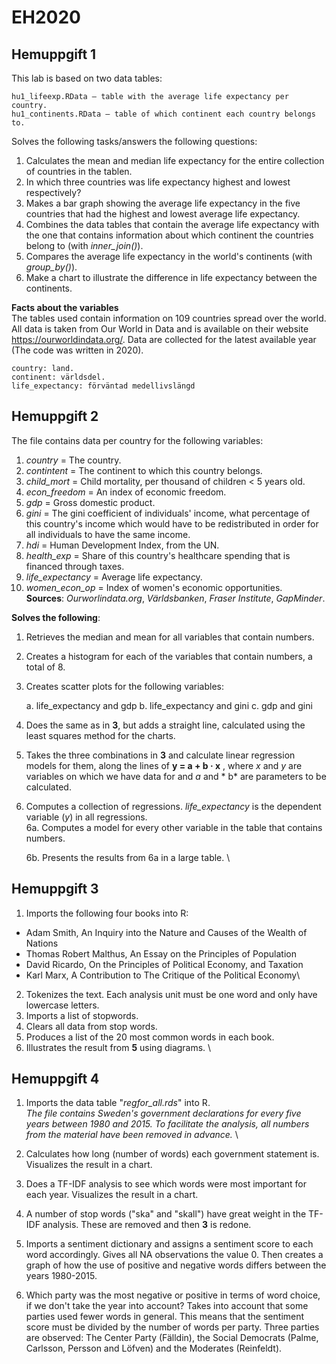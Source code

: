 # EH2020

## Hemuppgift 1
This lab is based on two data tables:

    hu1_lifeexp.RData – table with the average life expectancy per country.
    hu1_continents.RData – table of which continent each country belongs to.

Solves the following tasks/answers the following questions:
1. Calculates the mean and median life expectancy for the entire collection of countries in the tablen.
2. In which three countries was life expectancy highest and lowest respectively?
3. Makes a bar graph showing the average life expectancy in the five countries that had the highest and lowest average life expectancy.
4. Combines the data tables that contain the average life expectancy with the one that contains information about which continent the countries belong to (with *inner_join()*).
5. Compares the average life expectancy in the world's continents (with *group_by()*).
6. Make a chart to illustrate the difference in life expectancy between the continents.

**Facts about the variables**\
The tables used contain information on 109 countries spread over the world. All data is taken from Our World in Data and is available on their website https://ourworldindata.org/. Data are collected for the latest available year (The code was written in 2020).

    country: land.
    continent: världsdel.
    life_expectancy: förväntad medellivslängd

## Hemuppgift 2
The file contains data per country for the following variables:
1. *country* = The country.
2. *contintent* = The continent to which this country belongs.
3. *child_mort* = Child mortality, per thousand of children < 5 years old.
4. *econ_freedom* = An index of economic freedom.
5. *gdp* = Gross domestic product.
6. *gini* = The gini coefficient of individuals' income, what percentage of this country's income which would have to be redistributed in order for all individuals to have the same income.
7. *hdi* = Human Development Index, from the UN.
8. *health_exp* = Share of this country's healthcare spending that is financed through taxes.
9. *life_expectancy* = Average life expectancy.
10. *women_econ_op* = Index of women's economic opportunities.\
**Sources**: *Ourworlindata.org*, *Världsbanken*, *Fraser Institute*, *GapMinder*.

**Solves the following**:
1. Retrieves the median and mean for all variables that contain numbers.
2. Creates a histogram for each of the variables that contain numbers, a total of 8.
3. Creates scatter plots for the following variables:

    a. life_expectancy and gdp
    b. life_expectancy and gini
    c. gdp and gini

4. Does the same as in **3**, but adds a straight line, calculated using the least squares method for the charts.
5. Takes the three combinations in **3** and calculate linear regression models for them, along the lines of **y = a + b · x** , where *x* and *y* are variables on which we have data for and *a* and * b* are parameters to be calculated. 
6. Computes a collection of regressions. *life_expectancy* is the dependent variable (*y*) in all regressions.\
    6a. Computes a model for every other variable in the table that contains numbers.

    6b. Presents the results from 6a in a large table.
\
## Hemuppgift 3
1. Imports the following four books into R:
- Adam Smith, An Inquiry into the Nature and Causes of the Wealth of Nations 
- Thomas Robert Malthus, An Essay on the Principles of Population
- David Ricardo, On the Principles of Political Economy, and Taxation
- Karl Marx, A Contribution to The Critique of the Political Economy\

2. Tokenizes the text. Each analysis unit must be one word and only have lowercase letters.
3. Imports a list of stopwords.
4. Clears all data from stop words.
5. Produces a list of the 20 most common words in each book.
6. Illustrates the result from **5** using diagrams.
\
## Hemuppgift 4

1.	Imports the data table "*regfor_all.rds*" into R.
\
*The file contains Sweden's government declarations for every five years between 1980 and 2015. To facilitate the analysis, all numbers from the material have been removed in advance.* 
\
2.	Calculates how long (number of words) each government statement is. Visualizes the result in a chart.

3.	Does a TF-IDF analysis to see which words were most important for each year. Visualizes the result in a chart.

4.	A number of stop words ("ska" and "skall") have great weight in the TF-IDF analysis. These are removed and then **3** is redone.

5.	Imports a sentiment dictionary and assigns a sentiment score to each word accordingly. Gives all NA observations the value 0. Then creates a graph of how the use of positive and negative words differs between the years 1980-2015.

6.	Which party was the most negative or positive in terms of word choice, if we don't take the year into account? Takes into account that some parties used fewer words in general. This means that the sentiment score must be divided by the number of words per party. Three parties are observed: The Center Party (Fälldin), the Social Democrats (Palme, Carlsson, Persson and Löfven) and the Moderates (Reinfeldt).

